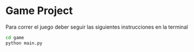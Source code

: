 # Game Project

Para correr el juego deber seguir las siguientes instrucciones en la terminal

```sh
cd game
python main.py
```
